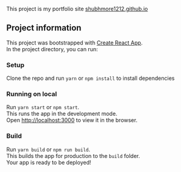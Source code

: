 This project is my portfolio site [shubhmore1212.github.io](https://shubhmore1212.github.io/shubh_portfolio)

## Project information

This project was bootstrapped with [Create React App](https://github.com/facebook/create-react-app).<br />
In the project directory, you can run:

### Setup

Clone the repo and run `yarn` or `npm install` to install dependencies

### Running on local

Run `yarn start` or `npm start`.<br />
This runs the app in the development mode.<br />
Open [http://localhost:3000](http://localhost:3000) to view it in the browser.

### Build

Run `yarn build` or `npm run build`.<br />
This builds the app for production to the `build` folder.<br />
Your app is ready to be deployed!
